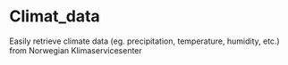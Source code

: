 # Climat_data
Easily retrieve climate data (eg. precipitation, temperature, humidity, etc.) from Norwegian Klimaservicesenter
